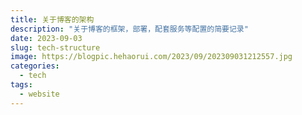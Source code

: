 ```yaml
---
title: 关于博客的架构
description: "关于博客的框架，部署，配套服务等配置的简要记录"
date: 2023-09-03
slug: tech-structure
image: https://blogpic.hehaorui.com/2023/09/202309031212557.jpg
categories:
  - tech
tags:
  - website
---
```

